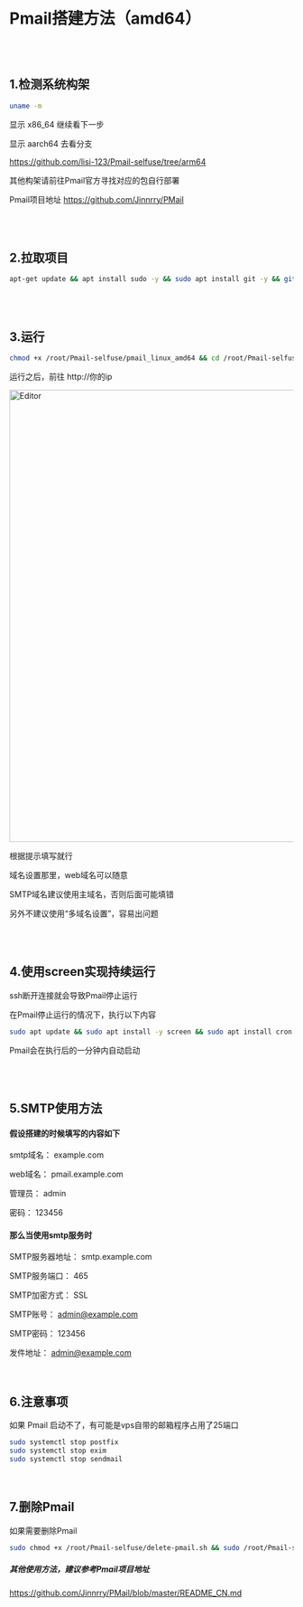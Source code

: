 # Pmail搭建方法（amd64）

<br>
<br>

## 1.检测系统构架

```bash
uname -m

```

显示 x86_64 继续看下一步

显示 aarch64 去看分支

https://github.com/lisi-123/Pmail-selfuse/tree/arm64

其他构架请前往Pmail官方寻找对应的包自行部署

Pmail项目地址 https://github.com/Jinnrry/PMail

<br>
<br>

## 2.拉取项目

```bash
apt-get update && apt install sudo -y && sudo apt install git -y && git clone https://github.com/lisi-123/Pmail-selfuse.git

```

<br>
<br>

## 3.运行

```bash
chmod +x /root/Pmail-selfuse/pmail_linux_amd64 && cd /root/Pmail-selfuse && ./pmail_linux_amd64 -p 80

```

运行之后，前往 http://你的ip 

<img src="./cn.gif" alt="Editor" width="800px">

根据提示填写就行


域名设置那里，web域名可以随意

SMTP域名建议使用主域名，否则后面可能填错

另外不建议使用“多域名设置”，容易出问题

<br>
<br>

## 4.使用screen实现持续运行

ssh断开连接就会导致Pmail停止运行

在Pmail停止运行的情况下，执行以下内容


```bash
sudo apt update && sudo apt install -y screen && sudo apt install cron -y && chmod +x /root/Pmail-selfuse/script.sh && (crontab -l 2>/dev/null; echo "* * * * * /root/Pmail-selfuse/script.sh") | sort -u | crontab -

```

Pmail会在执行后的一分钟内自动启动

<br>
<br>

## 5.SMTP使用方法


#### 假设搭建的时候填写的内容如下

smtp域名： example.com

web域名： pmail.example.com

管理员： admin

密码： 123456


#### 那么当使用smtp服务时


SMTP服务器地址： smtp.example.com

SMTP服务端口： 465

SMTP加密方式： SSL

SMTP账号： admin@example.com

SMTP密码： 123456

发件地址： admin@example.com

<br>

## 6.注意事项

如果 Pmail 启动不了，有可能是vps自带的邮箱程序占用了25端口

```bash
sudo systemctl stop postfix
sudo systemctl stop exim
sudo systemctl stop sendmail
```

<br>

## 7.删除Pmail

如果需要删除Pmail

```bash
sudo chmod +x /root/Pmail-selfuse/delete-pmail.sh && sudo /root/Pmail-selfuse/delete-pmail.sh

```


##### 其他使用方法，建议参考Pmail项目地址

https://github.com/Jinnrry/PMail/blob/master/README_CN.md




<br>

<br>









